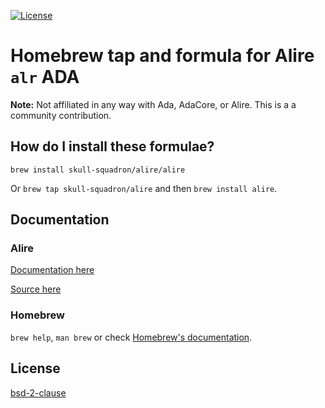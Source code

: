 [![License](https://img.shields.io/badge/License-BSD_2--Clause-orange.svg)](https://opensource.org/licenses/BSD-2-Clause)

# Homebrew tap and formula for Alire `alr` ADA

**Note:** Not affiliated in any way with Ada, AdaCore, or Alire. This is a a community contribution.

## How do I install these formulae?

`brew install skull-squadron/alire/alire`

Or `brew tap skull-squadron/alire` and then `brew install alire`.

## Documentation

### Alire

[Documentation here](https://alire.ada.dev/)

[Source here](https://github.com/alire-project/alire/)

### Homebrew

`brew help`, `man brew` or check [Homebrew's documentation](https://docs.brew.sh).

## License

[bsd-2-clause](LICENSE.txt)
